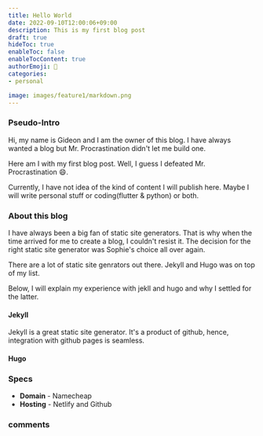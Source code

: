 ```yaml
---
title: Hello World
date: 2022-09-10T12:00:06+09:00
description: This is my first blog post
draft: true
hideToc: true
enableToc: false
enableTocContent: true
authorEmoji: 🤖
categories:
- personal

image: images/feature1/markdown.png
---
```


### Pseudo-Intro
Hi, my name is Gideon and I am the owner of this blog. I have always wanted a blog but Mr. Procrastination didn't let me build one. 

Here am I with my first blog post. Well, I guess I defeated Mr. Procrastination 😄.

Currently, I have not idea of the kind of content I will publish here. Maybe I will write personal stuff or coding(flutter & python) or both.

### About this blog
I have always been a big fan of static site generators. That is why when the time arrived for me to create a blog, I couldn't resist it. The decision for the right static site generator was Sophie's choice all over again. 

There are a lot of static site genrators out there. Jekyll and Hugo was on top of my list.

Below, I will explain my experience with jekll and hugo and why I settled for the latter.

#### Jekyll
Jekyll is a great static site generator. It's a product of github, hence, integration with github pages is seamless.  

#### Hugo


### Specs 
- **Domain** - Namecheap
- **Hosting** - Netlify and Github

### comments
